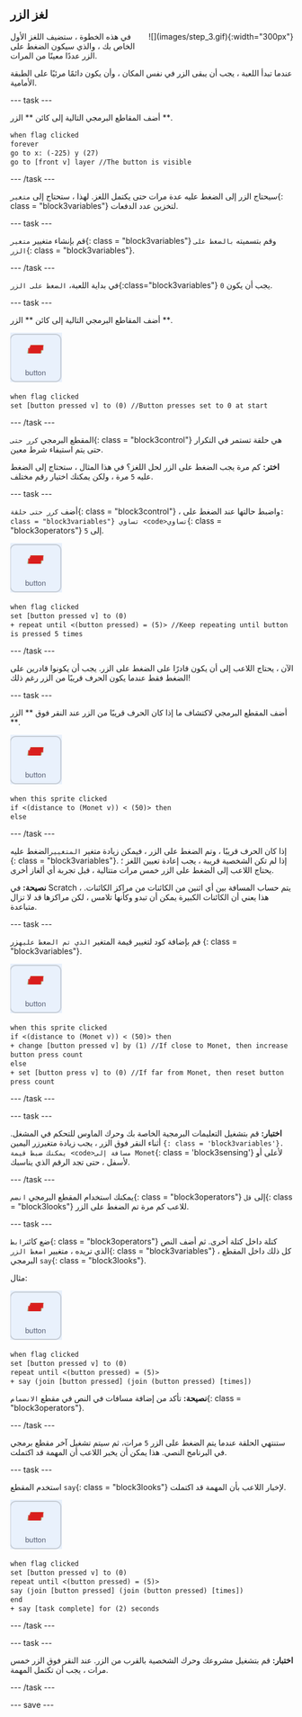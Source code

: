 ## لغز الزر

<div style="display: flex; flex-wrap: wrap">
<div style="flex-basis: 200px; flex-grow: 1; margin-right: 15px;">
في هذه الخطوة ، ستضيف اللغز الأول الخاص بك ، والذي سيكون الضغط على الزر عددًا معينًا من المرات.
</div>
<div>
![](images/step_3.gif){:width="300px"}
</div>
</div>

عندما تبدأ اللعبة ، يجب أن يبقى الزر في نفس المكان ، وأن يكون دائمًا مرئيًا على الطبقة الأمامية.

--- task ---

أضف المقاطع البرمجي التالية إلى كائن ** الزر **.

```blocks3
when flag clicked
forever
go to x: (-225) y (27)
go to [front v] layer //The button is visible
```

--- /task ---

سيحتاج الزر إلى الضغط عليه عدة مرات حتى يكتمل اللغز. لهذا ، ستحتاج إلى ` متغير `{: class = "block3variables"} لتخزين عدد الدفعات.

--- task ---

قم بإنشاء متغيير ` متغير `{: class = "block3variables"} وقم بتسميته  `بالضغط على الزر`{: class = "block3variables"}.

--- /task ---

في بداية اللعبة، `الضغط على الزر`{:class="block3variables"} يجب أن يكون `0`.

--- task ---

أضف المقاطع البرمجي التالية إلى كائن ** الزر **.

![كائن الحشرة.](images/button-sprite.png)

```blocks3
when flag clicked
set [button pressed v] to (0) //Button presses set to 0 at start
```

--- /task ---

المقطع البرمجي `كرر حتى`{: class = "block3control"} هي حلقة تستمر في التكرار حتى يتم استيفاء شرط معين.

**اختر:** كم مرة يجب الضغط على الزر لحل اللغز؟ في هذا المثال ، ستحتاج إلى الضغط عليه `5` مرة ، ولكن يمكنك اختيار رقم مختلف.

--- task ---

أضف `كرر حتى حلقة`{: class = "block3control"} ، واضبط حالتها عند الضغط على</code>`: class = "block3variables"} تساوي <code>تساوي`{: class = "block3operators"} إلى `5`.

![كائن الحشرة.](images/button-sprite.png)

```blocks3
when flag clicked
set [button pressed v] to (0)
+ repeat until <(button pressed) = (5)> //Keep repeating until button is pressed 5 times
```

--- /task ---

الآن ، يحتاج اللاعب إلى أن يكون قادرًا على الضغط على الزر. يجب أن يكونوا قادرين على الضغط فقط عندما يكون الحرف قريبًا من الزر رغم ذلك!

--- task ---

أضف المقطع البرمجي لاكتشاف ما إذا كان الحرف قريبًا من الزر عند النقر فوق ** الزر **.

![كائن الزر.](images/button-sprite.png)

```blocks3
when this sprite clicked
if <(distance to (Monet v)) < (50)> then
else
```

--- /task ---

إذا كان الحرف قريبًا ، وتم الضغط على الزر ، فيمكن زيادة متغير `المتغيير`الضغط عليه {: class = "block3variables"}. إذا لم تكن الشخصية قريبة ، يجب إعادة تعيين اللغز ؛ يحتاج اللاعب إلى الضغط على الزر خمس مرات متتالية ، قبل تجربة أي ألغاز أخرى.

**نصيحة:** في Scratch ، يتم حساب المسافة بين أي اثنين من الكائنات من مراكز الكائنات. هذا يعني أن الكائنات الكبيرة يمكن أن تبدو وكأنها تلامس ، لكن مراكزها قد لا تزال متباعدة.

--- task ---

قم بإضافة كود لتغيير قيمة المتغير `الذي تم الضغط عليه`زر {: class = "block3variables"}.

![كائن الزر.](images/button-sprite.png)

```blocks3
when this sprite clicked
if <(distance to (Monet v)) < (50)> then
+ change [button pressed v] by (1) //If close to Monet, then increase button press count
else
+ set [button press v] to (0) //If far from Monet, then reset button press count
```

--- /task ---

--- task ---

**اختبار:** قم بتشغيل التعليمات البرمجية الخاصة بك وحرك الماوس للتحكم في المشغل. أثناء النقر فوق الزر ، يجب زيادة متغير</code>زر اليمين `{: class = 'block3variables'}. يمكنك ضبط قيمة <code>مسافة إلى Monet`{: class = 'block3sensing'} لأعلى أو لأسفل ، حتى تجد الرقم الذي يناسبك.

--- /task ---

يمكنك استخدام المقطع البرمجي `انضم`{: class = "block3operators"} إلى `قل`{: class = "block3looks"} للاعب كم مرة تم الضغط على الزر.

--- task ---

ضع كائن`رابط`{: class = "block3operators"} كتلة داخل كتلة أخرى. ثم أضف النص الذي تريده ، متغيير `اضغط الزر`{: class = "block3variables"} ، كل ذلك داخل المقطع البرمجي `say`{: class = "block3looks"}.

مثال:

![كائن الزر.](images/button-sprite.png)

```blocks3
when flag clicked
set [button pressed v] to (0)
repeat until <(button pressed) = (5)> 
+ say (join [button pressed] (join (button pressed) [times])
```

**نصيحة:** تأكد من إضافة مسافات في النص في مقطع `الانضمام`{: class = "block3operators"}.

--- /task ---

ستنتهي الحلقة عندما يتم الضغط على الزر `5` مرات، ثم سيتم تشغيل آخر مقطع برمجي في البرنامج النصي. هذا يمكن أن يخبر اللاعب أن المهمة قد اكتملت.

--- task ---

استخدم المقطع `say`{: class = "block3looks"} لإخبار اللاعب بأن المهمة قد اكتملت.

![كائن الزر.](images/button-sprite.png)

```blocks3
when flag clicked
set [button pressed v] to (0)
repeat until <(button pressed) = (5)>
say (join [button pressed] (join (button pressed) [times])
end
+ say [task complete] for (2) seconds
```

--- /task ---



--- task ---

**اختبار:** قم بتشغيل مشروعك وحرك الشخصية بالقرب من الزر. عند النقر فوق الزر خمس مرات ، يجب أن تكتمل المهمة.

--- /task ---

--- save ---

